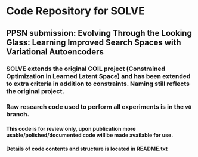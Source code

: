 # Code Repository for SOLVE
## PPSN submission: Evolving Through the Looking Glass: Learning Improved Search Spaces with Variational Autoencoders

### SOLVE extends the original COIL project (Constrained Optimization in Learned Latent Space) and has been extended to extra criteria in addition to constraints. Naming still reflects the original project.

### Raw research code used to perform all experiments is in the ``v0`` branch. 

#### This code is for review only, upon publication more usable/polished/documented code will be made available for use.

#### Details of code contents and structure is located in README.txt

